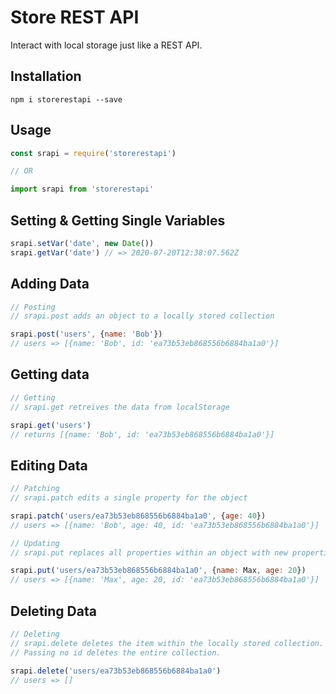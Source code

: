 # Store REST API

Interact with local storage just like a REST API.

## Installation

`npm i storerestapi --save`

## Usage

```javascript
const srapi = require('storerestapi')

// OR

import srapi from 'storerestapi'
```

## Setting & Getting Single Variables

```javascript
srapi.setVar('date', new Date())
srapi.getVar('date') // => 2020-07-20T12:38:07.562Z
```

## Adding Data

```javascript
// Posting
// srapi.post adds an object to a locally stored collection

srapi.post('users', {name: 'Bob'})
// users => [{name: 'Bob', id: 'ea73b53eb868556b6884ba1a0'}]
```

## Getting data

```javascript
// Getting
// srapi.get retreives the data from localStorage

srapi.get('users')
// returns [{name: 'Bob', id: 'ea73b53eb868556b6884ba1a0'}]
```

## Editing Data
```javascript
// Patching
// srapi.patch edits a single property for the object 

srapi.patch('users/ea73b53eb868556b6884ba1a0', {age: 40})
// users => [{name: 'Bob', age: 40, id: 'ea73b53eb868556b6884ba1a0'}]

// Updating
// srapi.put replaces all properties within an object with new properties

srapi.put('users/ea73b53eb868556b6884ba1a0', {name: Max, age: 20})
// users => [{name: 'Max', age: 20, id: 'ea73b53eb868556b6884ba1a0'}]
```


## Deleting Data
```javascript
// Deleting
// srapi.delete deletes the item within the locally stored collection.
// Passing no id deletes the entire collection.

srapi.delete('users/ea73b53eb868556b6884ba1a0')
// users => []

```
